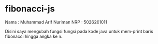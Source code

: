 # fibonacci-js

Nama : Muhammad Arif Nuriman
NRP  : 5026201011

Disini saya mengubah fungsi fungsi pada kode java untuk mem-print baris fibonacci hingga angka ke n.
